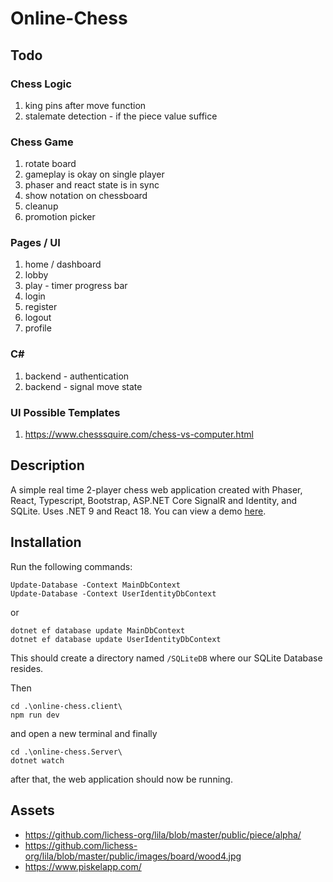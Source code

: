 # Online-Chess

## Todo

### Chess Logic
1. king pins after move function
2. stalemate detection - if the piece value suffice

### Chess Game
1. rotate board
2. gameplay is okay on single player
3. phaser and react state is in sync
4. show notation on chessboard 
5. cleanup
6. promotion picker

### Pages / UI
1. home / dashboard 
2. lobby 
3. play - timer progress bar  
4. login
5. register
6. logout
7. profile

### C#
1. backend - authentication
2. backend - signal move state

### UI Possible Templates
1. https://www.chesssquire.com/chess-vs-computer.html

## Description
A simple real time 2-player chess web application created with Phaser, React, Typescript, Bootstrap, ASP.NET Core SignalR and Identity, and SQLite. Uses .NET 9 and React 18.
You can view a demo [here](https://github.com/nashie1004/online-chess).

## Installation

Run the following commands:
```
Update-Database -Context MainDbContext
Update-Database -Context UserIdentityDbContext
```
or
```
dotnet ef database update MainDbContext
dotnet ef database update UserIdentityDbContext
```
This should create a directory named `/SQLiteDB` where our SQLite Database resides.

Then
```
cd .\online-chess.client\
npm run dev
```
and open a new terminal and finally
```
cd .\online-chess.Server\
dotnet watch
```
after that, the web application should now be running.

## Assets 
- https://github.com/lichess-org/lila/blob/master/public/piece/alpha/
- https://github.com/lichess-org/lila/blob/master/public/images/board/wood4.jpg
- https://www.piskelapp.com/
